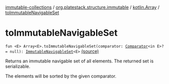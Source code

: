[immutable-collections](../../index.md) / [org.platestack.structure.immutable](../index.md) / [kotlin.Array](index.md) / [toImmutableNavigableSet](.)

# toImmutableNavigableSet

`fun <E> Array<E>.toImmutableNavigableSet(comparator: `[`Comparator`](http://docs.oracle.com/javase/6/docs/api/java/util/Comparator.html)`<in E>? = null): `[`ImmutableNavigableSet`](../-immutable-navigable-set/index.md)`<E>` [(source)](https://github.com/PlateStack/immutable-collections/blob/v0.1.0-alpha/src/main/kotlin/org/platestack/structure/immutable/ImmutableCollections.kt#L313)

Returns an immutable navigable set of all elements. The returned set is serializable.

The elements will be sorted by the given comparator.

